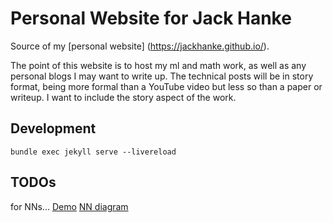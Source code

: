 # Personal Website for Jack Hanke

Source of my [personal website] (https://jackhanke.github.io/).

The point of this website is to host my ml and math work, as well as any personal blogs I may want to write up. The technical posts will be in story format, being more formal than a YouTube video but less so than a paper or writeup. I want to include the story aspect of the work. 

## Development

`bundle exec jekyll serve --livereload`

## TODOs

for NNs...
[Demo](https://github.com/j-weatherwax/MNIST-Visualizer)
[NN diagram](https://duckduckgo.com/?t=ffab&q=tikz+neural+network+&iax=images&ia=images)